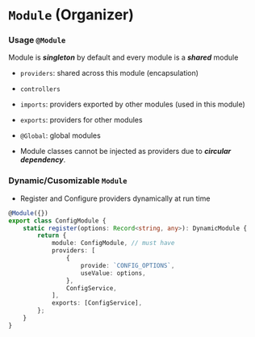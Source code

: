 # `Module` (Organizer)

### Usage `@Module`

Module is **_singleton_** by default and every module is a **_shared_** module

-   `providers`: shared across this module (encapsulation)
-   `controllers`
-   `imports`: providers exported by other modules (used in this module)
-   `exports`: providers for other modules

-   `@Global`: global modules

-   Module classes cannot be injected as providers due to **_circular dependency_**.

### Dynamic/Cusomizable `Module`

-   Register and Configure providers dynamically at run time

```ts
@Module({})
export class ConfigModule {
    static register(options: Record<string, any>): DynamicModule {
        return {
            module: ConfigModule, // must have
            providers: [
                {
                    provide: `CONFIG_OPTIONS`,
                    useValue: options,
                },
                ConfigService,
            ],
            exports: [ConfigService],
        };
    }
}
```
